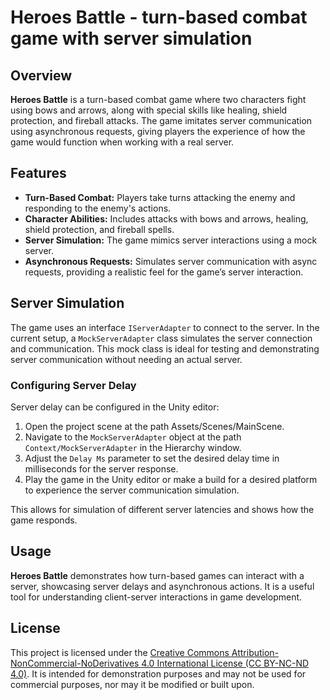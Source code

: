 # Heroes Battle - turn-based combat game with server simulation

## Overview

**Heroes Battle** is a turn-based combat game where two characters fight using bows and arrows, along with special skills like healing, shield protection, and fireball attacks. The game imitates server communication using asynchronous requests, giving players the experience of how the game would function when working with a real server.

## Features

- **Turn-Based Combat:** Players take turns attacking the enemy and responding to the enemy's actions.
- **Character Abilities:** Includes attacks with bows and arrows, healing, shield protection, and fireball spells.
- **Server Simulation:** The game mimics server interactions using a mock server.
- **Asynchronous Requests:** Simulates server communication with async requests, providing a realistic feel for the game’s server interaction.

## Server Simulation

The game uses an interface `IServerAdapter` to connect to the server. In the current setup, a `MockServerAdapter` class simulates the server connection and communication. This mock class is ideal for testing and demonstrating server communication without needing an actual server.

### Configuring Server Delay

Server delay can be configured in the Unity editor:

1. Open the project scene at the path Assets/Scenes/MainScene.
2. Navigate to the `MockServerAdapter` object at the path `Context/MockServerAdapter` in the Hierarchy window.
3. Adjust the `Delay Ms` parameter to set the desired delay time in milliseconds for the server response.
4. Play the game in the Unity editor or make a build for a desired platform to experience the server communication simulation.

This allows for simulation of different server latencies and shows how the game responds.

## Usage

**Heroes Battle** demonstrates how turn-based games can interact with a server, showcasing server delays and asynchronous actions. It is a useful tool for understanding client-server interactions in game development.

## License

This project is licensed under the [Creative Commons Attribution-NonCommercial-NoDerivatives 4.0 International License (CC BY-NC-ND 4.0)](https://creativecommons.org/licenses/by-nc-nd/4.0/). It is intended for demonstration purposes and may not be used for commercial purposes, nor may it be modified or built upon.
